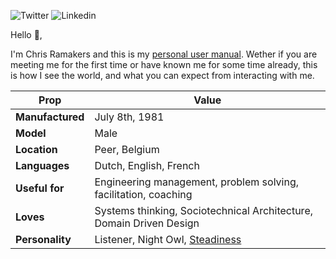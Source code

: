 ![Twitter](https://img.shields.io/badge/-chrisramakers-green?logo=twitter&logoColor=white&style=for-the-badge) ![Linkedin](https://img.shields.io/badge/-chrisramakers-green?logo=linkedin&style=for-the-badge)

Hello 👋,

I'm Chris Ramakers and this is my [personal user manual](https://www.theunconventionalroute.com/personal-user-manual/). Wether if you are meeting me for the first time or have known me for some time already, this is how I see the world, and what you can expect from interacting with me.

| Prop | Value |
| --- | --- |
| **Manufactured** | July 8th, 1981 |
| **Model** | Male |
| **Location** | Peer, Belgium |
| **Languages** | Dutch, English, French |
| **Useful for** | Engineering management, problem solving, facilitation, coaching |
| **Loves** | Systems thinking, Sociotechnical Architecture, Domain Driven Design |
| **Personality** | Listener, Night Owl, [Steadiness](https://www.discprofile.com/what-is-disc/disc-styles/steadiness) |
